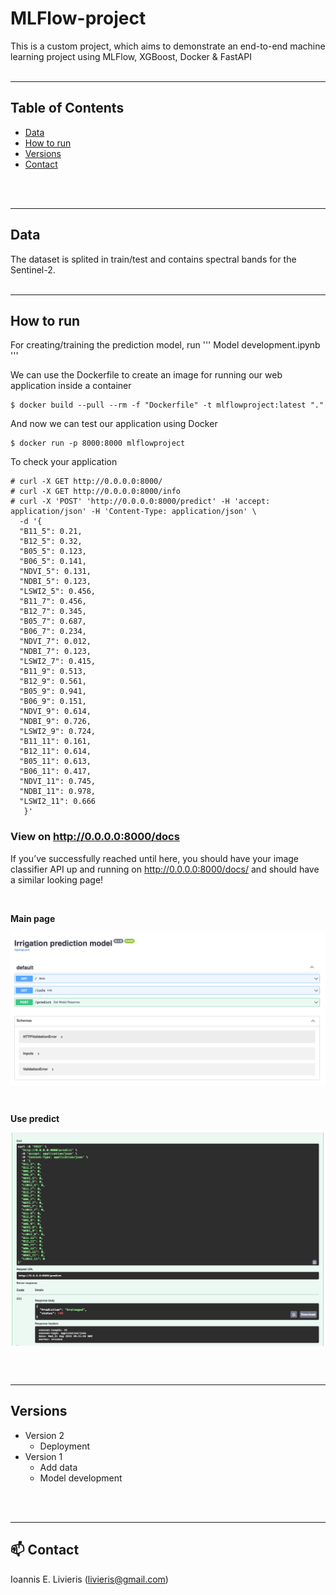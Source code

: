 # MLFlow-project

This is a custom project, which aims to demonstrate an end-to-end machine learning project using MLFlow, XGBoost, Docker & FastAPI
<br />
<br />

---
## Table of Contents

- [Data](#data)
- [How to run](#how-to-run)
- [Versions](#versions)
- [Contact](#mailbox-contact)
<br />
<br />


---
## Data

The dataset is splited in train/test and contains spectral bands for the Sentinel-2.
<br />
<br />



---
## How to run

For creating/training the prediction model, run
'''
    Model development.ipynb
'''

We can use the Dockerfile to create an image for running our web application inside a container
```
$ docker build --pull --rm -f "Dockerfile" -t mlflowproject:latest "."
```
And now we can test our application using Docker
```
$ docker run -p 8000:8000 mlflowproject
```

To check your application
```
# curl -X GET http://0.0.0.0:8000/
# curl -X GET http://0.0.0.0:8000/info
# curl -X 'POST' 'http://0.0.0.0:8000/predict' -H 'accept: application/json' -H 'Content-Type: application/json' \
  -d '{
  "B11_5": 0.21,
  "B12_5": 0.32,
  "B05_5": 0.123,
  "B06_5": 0.141,
  "NDVI_5": 0.131,
  "NDBI_5": 0.123,
  "LSWI2_5": 0.456,
  "B11_7": 0.456,
  "B12_7": 0.345,
  "B05_7": 0.687,
  "B06_7": 0.234,
  "NDVI_7": 0.012,
  "NDBI_7": 0.123,
  "LSWI2_7": 0.415,
  "B11_9": 0.513,
  "B12_9": 0.561,
  "B05_9": 0.941,
  "B06_9": 0.151,
  "NDVI_9": 0.614,
  "NDBI_9": 0.726,
  "LSWI2_9": 0.724,
  "B11_11": 0.161,
  "B12_11": 0.614,
  "B05_11": 0.613,
  "B06_11": 0.417,
  "NDVI_11": 0.745,
  "NDBI_11": 0.978,
  "LSWI2_11": 0.666
   }'
```

### View on http://0.0.0.0:8000/docs

If you’ve successfully reached until here, you should have your image classifier API up and running on http://0.0.0.0:8000/docs/ and should have a similar looking page!

<br />

**Main page**

<p align="center">
<img src=".\images\image1.png" width = "800" alt="" align=center />
</p>

<br />

**Use predict**

<p align="center">
<img src=".\images\image2.png" width = "800" alt="" align=center />
</p>


<br />
<br />



---
## Versions 

- Version 2
    - Deployment
- Version 1
    - Add data
    - Model development
<br />
<br />

---
## :mailbox: Contact

Ioannis E. Livieris (livieris@gmail.com)